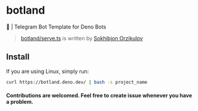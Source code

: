 # botland

🤖 | Telegram Bot Template for Deno Bots

> [botland/serve.ts](./serve.ts) is written by
> [Sokhibjon Orzikulov](https://github.com/orzklv/)

## Install

If you are using Linux, simply run:

```bash
curl https://botland.deno.dev/ | bash -s project_name
```

#### Contributions are welcomed. Feel free to create issue whenever you have a problem.
